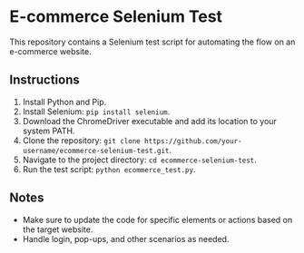 # E-commerce Selenium Test

This repository contains a Selenium test script for automating the flow on an e-commerce website.

## Instructions

1. Install Python and Pip.
2. Install Selenium: `pip install selenium`.
3. Download the ChromeDriver executable and add its location to your system PATH.
4. Clone the repository: `git clone https://github.com/your-username/ecommerce-selenium-test.git`.
5. Navigate to the project directory: `cd ecommerce-selenium-test`.
6. Run the test script: `python ecommerce_test.py`.

## Notes
- Make sure to update the code for specific elements or actions based on the target website.
- Handle login, pop-ups, and other scenarios as needed.

